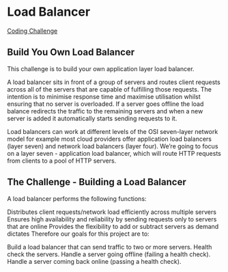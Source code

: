 # Load Balancer
[Coding Challenge][challenge-url]

## Build You Own Load Balancer

This challenge is to build your own application layer load balancer.

A load balancer sits in front of a group of servers and routes client requests across all of the servers that are capable of fulfilling those requests. The intention is to minimise response time and maximise utilisation whilst ensuring that no server is overloaded. If a server goes offline the load balance redirects the traffic to the remaining servers and when a new server is added it automatically starts sending requests to it.

Load balancers can work at different levels of the OSI seven-layer network model for example most cloud providers offer application load balancers (layer seven) and network load balancers (layer four). We’re going to focus on a layer seven - application load balancer, which will route HTTP requests from clients to a pool of HTTP servers.

## The Challenge - Building a Load Balancer

A load balancer performs the following functions:

Distributes client requests/network load efficiently across multiple servers
Ensures high availability and reliability by sending requests only to servers that are online
Provides the flexibility to add or subtract servers as demand dictates
Therefore our goals for this project are to:

Build a load balancer that can send traffic to two or more servers.
Health check the servers.
Handle a server going offline (failing a health check).
Handle a server coming back online (passing a health check).

[challenge-url]: https://codingchallenges.fyi/challenges/challenge-load-balancer
